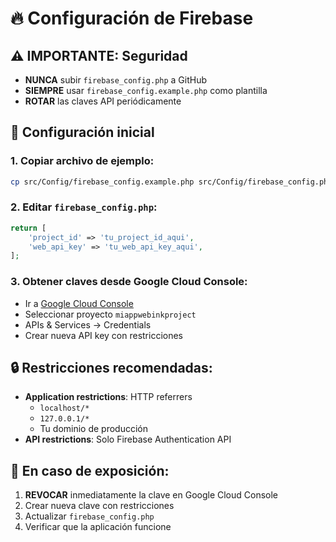 # 🔥 Configuración de Firebase

## ⚠️ IMPORTANTE: Seguridad
- **NUNCA** subir `firebase_config.php` a GitHub
- **SIEMPRE** usar `firebase_config.example.php` como plantilla
- **ROTAR** las claves API periódicamente

## 🚀 Configuración inicial

### 1. Copiar archivo de ejemplo:
```bash
cp src/Config/firebase_config.example.php src/Config/firebase_config.php
```

### 2. Editar `firebase_config.php`:
```php
return [
    'project_id' => 'tu_project_id_aqui',
    'web_api_key' => 'tu_web_api_key_aqui',
];
```

### 3. Obtener claves desde Google Cloud Console:
- Ir a [Google Cloud Console](https://console.cloud.google.com/)
- Seleccionar proyecto `miappwebinkproject`
- APIs & Services → Credentials
- Crear nueva API key con restricciones

## 🔒 Restricciones recomendadas:
- **Application restrictions**: HTTP referrers
  - `localhost/*`
  - `127.0.0.1/*`
  - Tu dominio de producción
- **API restrictions**: Solo Firebase Authentication API

## 🚨 En caso de exposición:
1. **REVOCAR** inmediatamente la clave en Google Cloud Console
2. Crear nueva clave con restricciones
3. Actualizar `firebase_config.php`
4. Verificar que la aplicación funcione
